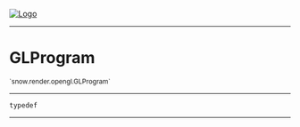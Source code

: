 
[![Logo](../../../../images/logo.png)](../../../../api/index.html)

---



<h1>GLProgram</h1>
<small>`snow.render.opengl.GLProgram`</small>



---

`typedef`

---

&nbsp;
&nbsp;

